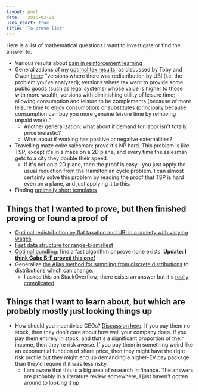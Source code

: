 ```yaml
---
layout: post
date:   2016-02-21
uses_react: true
title: "To-prove list"
---
```


Here is a list of mathematical questions I want to investigate or find the answer to.

- Various results about [pain in reinforcement learning](/drafts/pain/balance-of-pain)
- Generalizations of my [optimal tax results](/2016/10/07/optimal-tax.html), as discussed by Toby and Owen [here](https://www.facebook.com/bshlgrs/posts/10208786840283081?comment_id=10208788070393833): "versions where there was redistribution by UBI (i.e. the problem you've analysed); versions where tax went to provide some public goods (such as legal systems) whose value is higher to those with more wealth; versions with diminishing utility of leisure time; allowing consumption and leisure to be complements (because of more leisure time to enjoy consumption) or substitutes (principally because consumption can buy you more genuine leisure time by removing unpaid work)."
  - Another generalization: what about if demand for labor isn't totally price inelastic?
  - What about if working has positive or negative externalities?
- Travelling maze coke salesman: prove it's NP hard. This problem is like TSP, except it's in a maze on a 2D plane, and every time the salesman gets to a city they double their speed.
  - If it's not on a 2D plane, then the proof is easy--you just apply the usual reduction from the Hamiltonian cycle problem. I can almost certainly solve this problem by reading the proof that TSP is hard even on a plane, and just applying it to this.
- Finding [optimally short templates](/drafts/template-generator)

## Things that I wanted to prove, but then finished proving or found a proof of

- [Optimal redistribution by flat taxation and UBI in a society with varying wages](/2016/10/07/optimal-tax.html)
- [Fast data structure for range-k-smallest](/2016/06/16/kth-richest.html)
- [Optimal bundling](https://www.facebook.com/bshlgrs/posts/10208574426092859): find a fast algorithm or prove none exists. **Update: [I think Gabe B-F proved this one!](https://www.facebook.com/bshlgrs/posts/10208988756250854)**
- Generalize [the Alias method for sampling from discrete distributions](http://pandasthumb.org/archives/2012/08/lab-notes-the-a.html) to distributions which can change.
  - I asked this on StackOverflow; there exists an answer but it's [really complicated](http://stackoverflow.com/questions/40622450/data-structure-for-dynamic-loaded-dice/40626778#40626778).

## Things that I want to learn about, but which are probably mostly just looking things up

- How should you incentivise CEOs? [Discussion here](https://www.facebook.com/bshlgrs/posts/10208850864523647). If you pay them no stock, then they don't care about how well your company does. If you pay them entirely in stock, and that's a significant proportion of their income, then they're risk averse. If you pay them in something weird like an exponential function of share price, then they might have the right risk profile but they might end up demanding a higher-EV pay package than they'd require if it was less risky.
  - I am aware that this is a big area of research in finance. The answers are probably in a literature review somewhere, I just haven't gotten around to looking it up

